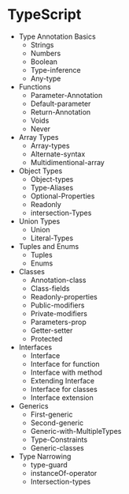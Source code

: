 <h1>TypeScript</h1>
<ul>
    <li>Type Annotation Basics
        <ul>
            <li>Strings</li>
            <li>Numbers</li>
            <li>Boolean</li>
            <li>Type-inference</li>
            <li>Any-type</li>
        </ul>
    </li>
    <li>Functions
        <ul>
            <li>Parameter-Annotation</li>
            <li>Default-parameter</li>
            <li>Return-Annotation</li>
            <li>Voids</li>
            <li>Never</li>
        </ul>
    </li>
    <li>Array Types
        <ul>
            <li>Array-types</li>
            <li>Alternate-syntax</li>
            <li>Multidimentional-array</li>
        </ul>
    </li>
    <li>Object Types
        <ul>
            <li>Object-types</li>
            <li>Type-Aliases</li>
            <li>Optional-Properties</li>
            <li>Readonly</li>
            <li>intersection-Types</li>
        </ul>
    </li>
    <li>Union Types
        <ul>
            <li>Union</li>
            <li>Literal-Types</li>
        </ul>
    </li>
    <li>Tuples and Enums
        <ul>
            <li>Tuples</li>
            <li>Enums</li>
        </ul>
    </li>
    <li>Classes
        <ul>
            <li>Annotation-class</li>
            <li>Class-fields</li>
            <li>Readonly-properties</li>
            <li>Public-modifiers</li>
            <li>Private-modifiers</li>
            <li>Parameters-prop</li>
            <li>Getter-setter</li>
            <li>Protected</li>
        </ul>
    </li>
    <li>Interfaces
        <ul>
            <li>Interface</li>
            <li>Interface for function</li>
            <li>Interface with method</li>
            <li>Extending Interface</li>
            <li>Interface for classes</li>
            <li>Interface extension</li>
        </ul>
    </li>
    <li>Generics
        <ul>
            <li>First-generic</li>
            <li>Second-generic</li>
            <li>Generic-with-MultipleTypes</li>
            <li>Type-Constraints</li>
            <li>Generic-classes</li>
        </ul>
    </li>
    <li>Type Narrowing
        <ul>
            <li>type-guard</li>
            <li>instanceOf-operator</li>
            <li>Intersection-types</li>
        </ul>
    </li>
</ul>
